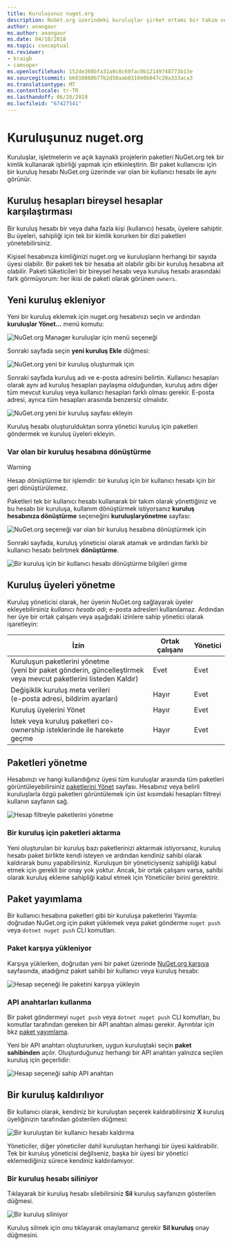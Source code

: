 ```yaml
---
title: Kuruluşunuz nuget.org
description: NuGet.org üzerindeki kuruluşlar şirket ortamı bir takım veya grup tarafından yayımlanmış paketleri yönetmenize yardımcı olur.
author: anangaur
ms.author: anangaur
ms.date: 04/10/2018
ms.topic: conceptual
ms.reviewer:
- kraigb
- camsoper
ms.openlocfilehash: 152de360bfa31a0c8c60fac0b12149748773b13e
ms.sourcegitcommit: b6810860b77b2d50aab031040b047c20a333aca3
ms.translationtype: MT
ms.contentlocale: tr-TR
ms.lasthandoff: 06/28/2019
ms.locfileid: "67427541"
---
```

# <a name="your-organization-on-nugetorg"></a>Kuruluşunuz nuget.org

Kuruluşlar, işletmelerin ve açık kaynaklı projelerin paketleri NuGet.org tek bir kimlik kullanarak işbirliği yapmak için etkinleştirin. Bir paket kullanıcısı için bir kuruluş hesabı NuGet.org üzerinde var olan bir kullanıcı hesabı ile aynı görünür.

## <a name="organization-accounts-vs-individual-accounts"></a>Kuruluş hesapları bireysel hesaplar karşılaştırması

Bir kuruluş hesabı bir veya daha fazla kişi (kullanıcı) hesabı, üyelere sahiptir. Bu üyeleri, sahipliği için tek bir kimlik korurken bir dizi paketleri yönetebilirsiniz.

Kişisel hesabınıza kimliğinizi nuget.org ve kuruluşların herhangi bir sayıda üyesi olabilir. Bir paketi tek bir hesaba ait olabilir gibi bir kuruluş hesabına ait olabilir. Paketi tüketicileri bir bireysel hesabı veya kuruluş hesabı arasındaki fark görmüyorum: her ikisi de paketi olarak görünen `owners`.

## <a name="adding-a-new-organization"></a>Yeni kuruluş ekleniyor

Yeni bir kuruluş eklemek için nuget.org hesabınızı seçin ve ardından **kuruluşlar Yönet...**  menü komutu:

![NuGet.org Manager kuruluşlar için menü seçeneği](media/org-manage-option.png)

Sonraki sayfada seçin **yeni kuruluş Ekle** düğmesi:

![NuGet.org yeni bir kuruluş oluşturmak için](media/org-add-new-option.png)

Sonraki sayfada kuruluş adı ve e-posta adresini belirtin. Kullanıcı hesapları olarak aynı ad kuruluş hesapları paylaşma olduğundan, kuruluş adını diğer tüm mevcut kuruluş veya kullanıcı hesapları farklı olması gerekir. E-posta adresi, ayrıca tüm hesapları arasında benzersiz olmalıdır.

![NuGet.org yeni bir kuruluş sayfası ekleyin](media/org-add-new-page.png)

Kuruluş hesabı oluşturulduktan sonra yönetici kuruluş için paketleri göndermek ve kuruluş üyeleri ekleyin.

### <a name="transform-existing-account-to-an-organization"></a>Var olan bir kuruluş hesabına dönüştürme

> [!Warning]
> Hesap dönüştürme bir işlemdir: bir kuruluş için bir kullanıcı hesabı için bir geri dönüştürülemez.

Paketleri tek bir kullanıcı hesabı kullanarak bir takım olarak yönettiğiniz ve bu hesabı bir kuruluşa, kullanım dönüştürmek istiyorsanız **kuruluş hesabınıza dönüştürme** seçeneğini **kuruluşlaryönetme** sayfası:

![NuGet.org seçeneği var olan bir kuruluş hesabına dönüştürmek için](media/org-transform-option.png)

Sonraki sayfada, kuruluş yöneticisi olarak atamak ve ardından farklı bir kullanıcı hesabı belirtmek **dönüştürme**.

![Bir kuruluş için bir kullanıcı hesabı dönüştürme bilgileri girme](media/org-transform-page.png)

## <a name="managing-organization-members"></a>Kuruluş üyeleri yönetme

Kuruluş yöneticisi olarak, her üyenin NuGet.org sağlayarak üyeler ekleyebilirsiniz *kullanıcı hesabı adı*; e-posta adresleri kullanılamaz. Ardından her üye bir ortak çalışanı veya aşağıdaki izinlere sahip yönetici olarak işaretleyin:

| İzin | Ortak çalışanı | Yönetici |
| --- | --- | --- |
| Kuruluşun paketlerini yönetme<br/>(yeni bir paket gönderin, güncelleştirmek veya mevcut paketlerini listeden Kaldır) | Evet | Evet |
| Değişiklik kuruluş meta verileri<br/>(e-posta adresi, bildirim ayarları) | Hayır | Evet |
| Kuruluş üyelerini Yönet | Hayır | Evet |
| İstek veya kuruluş paketleri co-ownership isteklerinde ile harekete geçme | Hayır | Evet |

## <a name="managing-packages"></a>Paketleri yönetme

Hesabınızı ve hangi kullandığınız üyesi tüm kuruluşlar arasında tüm paketleri görüntüleyebilirsiniz [paketlerini Yönet](https://www.nuget.org/account/Packages) sayfası. Hesabınız veya belirli kuruluşlarla özgü paketleri görüntülemek için üst kısımdaki hesapları filtreyi kullanın sayfanın sağ.

![Hesap filtreyle paketlerini yönetme](media/org-manage-packages-option.png)

### <a name="transferring-packages-to-an-organization"></a>Bir kuruluş için paketleri aktarma
Yeni oluşturulan bir kuruluş bazı paketlerinizi aktarmak istiyorsanız, kuruluş hesabı paket birlikte kendi isteyen ve ardından kendiniz sahibi olarak kaldırarak bunu yapabilirsiniz. Kuruluşun bir yöneticiyseniz sahipliği kabul etmek için gerekli bir onay yok yoktur. Ancak, bir ortak çalışanı varsa, sahibi olarak kuruluş ekleme sahipliği kabul etmek için Yöneticiler birini gerektirir.

## <a name="publishing-packages"></a>Paket yayımlama

Bir kullanıcı hesabına paketleri gibi bir kuruluşa paketlerini Yayımla: doğrudan NuGet.org için paket yüklemek veya paket gönderme `nuget push` veya `dotnet nuget push` CLI komutları.

### <a name="uploading-packages"></a>Paket karşıya yükleniyor

Karşıya yüklerken, doğrudan yeni bir paket üzerinde [NuGet.org karşıya](https://www.nuget.org/packages/manage/upload) sayfasında, atadığınız paket sahibi bir kullanıcı veya kuruluş hesabı:

![Hesap seçeneği ile paketini karşıya yükleyin](media/org-upload-option.png)

### <a name="using-api-keys"></a>API anahtarları kullanma

Bir paket göndermeyi `nuget push` veya `dotnet nuget push` CLI komutları, bu komutlar tarafından gereken bir API anahtarı alması gerekir. Ayrıntılar için bkz [paket yayımlama](../quickstart/create-and-publish-a-package-using-visual-studio.md#publish-the-package).

Yeni bir API anahtarı oluştururken, uygun kuruluştaki seçin **paket sahibinden** açılır. Oluşturduğunuz herhangi bir API anahtarı yalnızca seçilen kuruluş için geçerlidir:

![Hesap seçeneği sahip API anahtarı](media/org-apikey-option.png)

## <a name="removing-an-organization"></a>Bir kuruluş kaldırılıyor

Bir kullanıcı olarak, kendiniz bir kuruluştan seçerek kaldırabilirsiniz **X** kuruluş üyeliğinizin tarafından gösterilen düğmesi:

![Bir kuruluştan bir kullanıcı hesabı kaldırma](media/org-remove-self-option.png)

Yöneticiler, diğer yöneticiler dahil kuruluştan herhangi bir üyesi kaldırabilir. Tek bir kuruluş yöneticisi değilseniz, başka bir üyesi bir yönetici eklemediğiniz sürece kendiniz kaldırılamıyor.

### <a name="deleting-an-organization-account"></a>Bir kuruluş hesabı siliniyor

Tıklayarak bir kuruluş hesabı silebilirsiniz **Sil** kuruluş sayfanızın gösterilen düğmesi.

![Bir kuruluş siliniyor](media/org-delete-option.png)

Kuruluş silmek için onu tıklayarak onaylamanız gerekir **Sil kuruluş** onay düğmesini.
